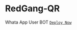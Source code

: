 # RedGang-QR
Whata App User BOT
[`Deploy Now`](  https://heroku.com/deploy?template=https://github.com/sahanaya2006/RedGang-QR)
